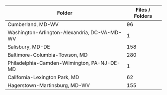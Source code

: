 | Folder                                       |   Files / Folders |
|----------------------------------------------|-------------------|
| Cumberland, MD-WV                            |                96 |
| Washington-Arlington-Alexandria, DC-VA-MD-WV |                 1 |
| Salisbury, MD-DE                             |               158 |
| Baltimore-Columbia-Towson, MD                |               280 |
| Philadelphia-Camden-Wilmington, PA-NJ-DE-MD  |                 1 |
| California-Lexington Park, MD                |                62 |
| Hagerstown-Martinsburg, MD-WV                |               155 |